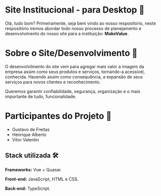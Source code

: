 # Site Institucional - para Desktop 👋

Olá, tudo bom? Primeiramente, seja bem vindo ao nosso respositório, neste respositório iremos abordar todo nosso processo de planejamento e desenvolvimento do nosso site para a instituição: **MakeValue**.

# Sobre o Site/Desenvolvimento 👾

O desenvolvilmento do site vem para agregar mais valor a imagem da empresa assim como seus produtos e serviços, tornando-a acessível, conhecida. Havendo assim como consequência, a expansão de seus serviços para novos clientes e reconhecimento.

Queremos garantir confiabilidade, segurança, organização e o mais importante de tudo, funcionalidade.

# Participantes do Projeto 👥
- Gustavo de Freitas
- Henrique Alberto
- Vitor Valentin

## Stack utilizada 🛠

**Frameworks:** Vue + Quasar.

**Front-end:** JavaScript, HTML e CSS.

**Back-end:** TypeScript.
